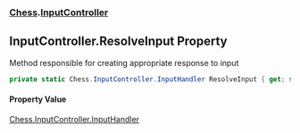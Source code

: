 ### [Chess](Chess.md 'Chess').[InputController](Chess.InputController.md 'Chess.InputController')

## InputController.ResolveInput Property

Method responsible for creating appropriate response to input

```csharp
private static Chess.InputController.InputHandler ResolveInput { get; set; }
```

#### Property Value
[Chess.InputController.InputHandler](https://docs.microsoft.com/en-us/dotnet/api/Chess.InputController.InputHandler 'Chess.InputController.InputHandler')